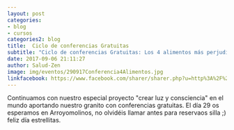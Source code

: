 ```yaml
---
layout: post
categories:
- blog
- cursos
categories2: blog
title:  Ciclo de conferencias Gratuitas
subtitle: "Ciclo de conferencias Gratuitas: Los 4 alimentos más perjudiciales para tu salud"
date: 2017-09-06 21:11:27
author: Salud-Zen
image: img/eventos/290917Conferencia4Alimentos.jpg
linkfacebook: https://www.facebook.com/sharer/sharer.php?u=http%3A%2F%2Fwww.salud-zen.com%2Fblog%2Fblog%2F2017%2F09%2F06%2Fseminario-nutricion.html&amp;src=sdkpreparse
---
```

Continuamos con nuestro especial proyecto "crear luz y consciencia" en el mundo aportando nuestro granito con conferencias gratuitas. El día 29 os esperamos en Arroyomolinos, no olvidéis llamar antes para reservaos silla ;) feliz día estrellitas.
